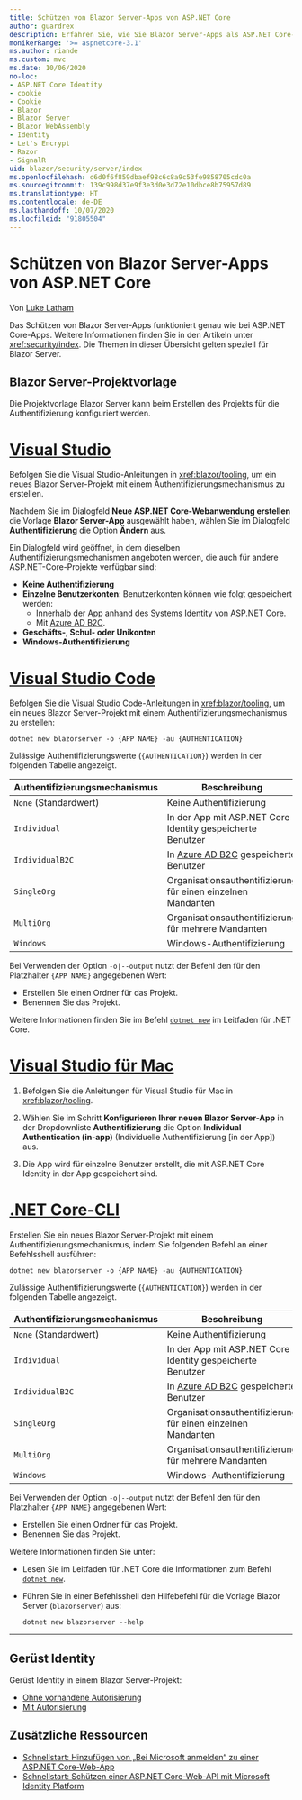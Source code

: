 ```yaml
---
title: Schützen von Blazor Server-Apps von ASP.NET Core
author: guardrex
description: Erfahren Sie, wie Sie Blazor Server-Apps als ASP.NET Core-Anwendungen schützen.
monikerRange: '>= aspnetcore-3.1'
ms.author: riande
ms.custom: mvc
ms.date: 10/06/2020
no-loc:
- ASP.NET Core Identity
- cookie
- Cookie
- Blazor
- Blazor Server
- Blazor WebAssembly
- Identity
- Let's Encrypt
- Razor
- SignalR
uid: blazor/security/server/index
ms.openlocfilehash: d6d0f6f859dbaef98c6c8a9c53fe9858705cdc0a
ms.sourcegitcommit: 139c998d37e9f3e3d0e3d72e10dbce8b75957d89
ms.translationtype: HT
ms.contentlocale: de-DE
ms.lasthandoff: 10/07/2020
ms.locfileid: "91805504"
---
```

# <a name="secure-aspnet-core-no-locblazor-server-apps"></a>Schützen von Blazor Server-Apps von ASP.NET Core

Von [Luke Latham](https://github.com/guardrex)

Das Schützen von Blazor Server-Apps funktioniert genau wie bei ASP.NET Core-Apps. Weitere Informationen finden Sie in den Artikeln unter <xref:security/index>. Die Themen in dieser Übersicht gelten speziell für Blazor Server.

## <a name="no-locblazor-server-project-template"></a>Blazor Server-Projektvorlage

Die Projektvorlage Blazor Server kann beim Erstellen des Projekts für die Authentifizierung konfiguriert werden.

# <a name="visual-studio"></a>[Visual Studio](#tab/visual-studio)

Befolgen Sie die Visual Studio-Anleitungen in <xref:blazor/tooling>, um ein neues Blazor Server-Projekt mit einem Authentifizierungsmechanismus zu erstellen.

Nachdem Sie im Dialogfeld **Neue ASP.NET Core-Webanwendung erstellen** die Vorlage **Blazor Server-App** ausgewählt haben, wählen Sie im Dialogfeld **Authentifizierung** die Option **Ändern** aus.

Ein Dialogfeld wird geöffnet, in dem dieselben Authentifizierungsmechanismen angeboten werden, die auch für andere ASP.NET-Core-Projekte verfügbar sind:

* **Keine Authentifizierung**
* **Einzelne Benutzerkonten**: Benutzerkonten können wie folgt gespeichert werden:
  * Innerhalb der App anhand des Systems [Identity](xref:security/authentication/identity) von ASP.NET Core.
  * Mit [Azure AD B2C](xref:security/authentication/azure-ad-b2c).
* **Geschäfts-, Schul- oder Unikonten**
* **Windows-Authentifizierung**

# <a name="visual-studio-code"></a>[Visual Studio Code](#tab/visual-studio-code)

Befolgen Sie die Visual Studio Code-Anleitungen in <xref:blazor/tooling>, um ein neues Blazor Server-Projekt mit einem Authentifizierungsmechanismus zu erstellen:

```dotnetcli
dotnet new blazorserver -o {APP NAME} -au {AUTHENTICATION}
```

Zulässige Authentifizierungswerte (`{AUTHENTICATION}`) werden in der folgenden Tabelle angezeigt.

| Authentifizierungsmechanismus | Beschreibung |
| ------------------------ | ----------- |
| `None` (Standardwert)         | Keine Authentifizierung |
| `Individual`             | In der App mit ASP.NET Core Identity gespeicherte Benutzer |
| `IndividualB2C`          | In [Azure AD B2C](xref:security/authentication/azure-ad-b2c) gespeicherte Benutzer |
| `SingleOrg`              | Organisationsauthentifizierung für einen einzelnen Mandanten |
| `MultiOrg`               | Organisationsauthentifizierung für mehrere Mandanten |
| `Windows`                | Windows-Authentifizierung |

Bei Verwenden der Option `-o|--output` nutzt der Befehl den für den Platzhalter `{APP NAME}` angegebenen Wert:

* Erstellen Sie einen Ordner für das Projekt.
* Benennen Sie das Projekt.

Weitere Informationen finden Sie im Befehl [`dotnet new`](/dotnet/core/tools/dotnet-new) im Leitfaden für .NET Core.

# <a name="visual-studio-for-mac"></a>[Visual Studio für Mac](#tab/visual-studio-mac)

1. Befolgen Sie die Anleitungen für Visual Studio für Mac in <xref:blazor/tooling>.

1. Wählen Sie im Schritt **Konfigurieren Ihrer neuen Blazor Server-App** in der Dropdownliste **Authentifizierung** die Option **Individual Authentication (in-app)** (Individuelle Authentifizierung [in der App]) aus.

1. Die App wird für einzelne Benutzer erstellt, die mit ASP.NET Core Identity in der App gespeichert sind.

# <a name="net-core-cli"></a>[.NET Core-CLI](#tab/netcore-cli/)

Erstellen Sie ein neues Blazor Server-Projekt mit einem Authentifizierungsmechanismus, indem Sie folgenden Befehl an einer Befehlsshell ausführen:

```dotnetcli
dotnet new blazorserver -o {APP NAME} -au {AUTHENTICATION}
```

Zulässige Authentifizierungswerte (`{AUTHENTICATION}`) werden in der folgenden Tabelle angezeigt.

| Authentifizierungsmechanismus | Beschreibung |
| ------------------------ | ----------- |
| `None` (Standardwert)         | Keine Authentifizierung |
| `Individual`             | In der App mit ASP.NET Core Identity gespeicherte Benutzer |
| `IndividualB2C`          | In [Azure AD B2C](xref:security/authentication/azure-ad-b2c) gespeicherte Benutzer |
| `SingleOrg`              | Organisationsauthentifizierung für einen einzelnen Mandanten |
| `MultiOrg`               | Organisationsauthentifizierung für mehrere Mandanten |
| `Windows`                | Windows-Authentifizierung |

Bei Verwenden der Option `-o|--output` nutzt der Befehl den für den Platzhalter `{APP NAME}` angegebenen Wert:

* Erstellen Sie einen Ordner für das Projekt.
* Benennen Sie das Projekt.

Weitere Informationen finden Sie unter:

* Lesen Sie im Leitfaden für .NET Core die Informationen zum Befehl [`dotnet new`](/dotnet/core/tools/dotnet-new).
* Führen Sie in einer Befehlsshell den Hilfebefehl für die Vorlage Blazor Server (`blazorserver`) aus:

  ```dotnetcli
  dotnet new blazorserver --help
  ```

---

## <a name="scaffold-no-locidentity"></a>Gerüst Identity

Gerüst Identity in einem Blazor Server-Projekt:

* [Ohne vorhandene Autorisierung](xref:security/authentication/scaffold-identity#scaffold-identity-into-a-blazor-server-project-without-existing-authorization)
* [Mit Autorisierung](xref:security/authentication/scaffold-identity#scaffold-identity-into-a-blazor-server-project-with-authorization)

## <a name="additional-resources"></a>Zusätzliche Ressourcen

* [Schnellstart: Hinzufügen von „Bei Microsoft anmelden“ zu einer ASP.NET Core-Web-App](/azure/active-directory/develop/quickstart-v2-aspnet-core-webapp)
* [Schnellstart: Schützen einer ASP.NET Core-Web-API mit Microsoft Identity Platform](/azure/active-directory/develop/quickstart-v2-aspnet-core-web-api)
